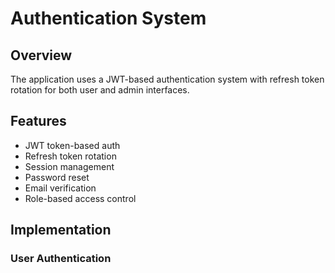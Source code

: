 # Authentication System

## Overview

The application uses a JWT-based authentication system with refresh token rotation for both user and admin interfaces.

## Features

- JWT token-based auth
- Refresh token rotation
- Session management
- Password reset
- Email verification
- Role-based access control

## Implementation

### User Authentication
